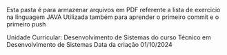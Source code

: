 Esta pasta é para armazenar arquivos em PDF referente a lista de exercicio na linguagem JAVA
Utilizada também para aprender o primeiro commit e o primeiro push

Unidade Curricular: Desenvolvimento de Sistemas do curso Técnico em Desenvolvimento de Sistemas
Data da criação 01/10/2024